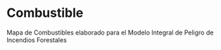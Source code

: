 # Combustible
Mapa de Combustibles elaborado para el Modelo Integral de Peligro de Incendios Forestales
